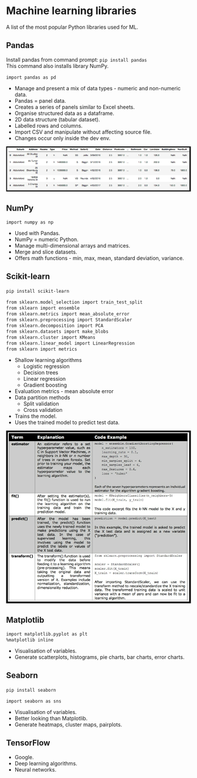 # Machine learning libraries
A list of the most popular Python libraries used for ML.

## Pandas
Install pandas from command prompt: `pip install pandas`\
This command also installs library NumPy.
```
import pandas as pd
```
- Manage and present a mix of data types - numeric and non-numeric data.
- Pandas = panel data.
- Creates a series of panels similar to Excel sheets.
- Organise structured data as a dataframe.
- 2D data structure (tabular dataset).
- Labelled rows and columns.
- Import CSV and manipulate without affecting source file.
- Changes occur only inside the dev env.

![pandas](/images/practical/pandas.PNG)

## NumPy
```
import numpy as np
```
- Used with Pandas.
- NumPy = numeric Python.
- Manage multi-dimensional arrays and matrices.
- Merge and slice datasets.
- Offers math functions - min, max, mean, standard deviation, variance.

## Scikit-learn
`pip install scikit-learn`
```
from sklearn.model_selection import train_test_split
from sklearn import ensemble
from sklearn.metrics import mean_absolute_error
from sklearn.preprocessing import StandardScaler
from sklearn.decomposition import PCA
from sklearn.datasets import make_blobs
from sklearn.cluster import KMeans
from sklearn.linear_model import LinearRegression
from sklearn import metrics
```
- Shallow learning algorithms
  - Logistic regression
  - Decision trees
  - Linear regression
  - Gradient boosting
- Evaluation metrics - mean absolute error
- Data partition methods
  - Split validation
  - Cross validation
- Trains the model.
- Uses the trained model to predict test data.

![scikit](/images/practical/scikit.PNG)

## Matplotlib
```
import matplotlib.pyplot as plt
%matplotlib inline
```
- Visualisation of variables.
- Generate scatterplots, histograms, pie charts, bar charts, error charts.

## Seaborn
`pip install seaborn`
```
import seaborn as sns
```
- Visualisation of variables.
- Better looking than Matplotlib.
- Generate heatmaps, cluster maps, pairplots.

## TensorFlow
- Google.
- Deep learning algorithms.
- Neural networks.
